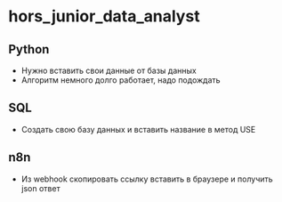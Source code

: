 # hors_junior_data_analyst

## Python
- Нужно вставить свои данные от базы данных 
- Алгоритм немного долго работает, надо подождать

## SQL
- Создать свою базу данных и вставить название в метод USE

## n8n
- Из webhook скопировать ссылку вставить в браузере и получить json ответ
